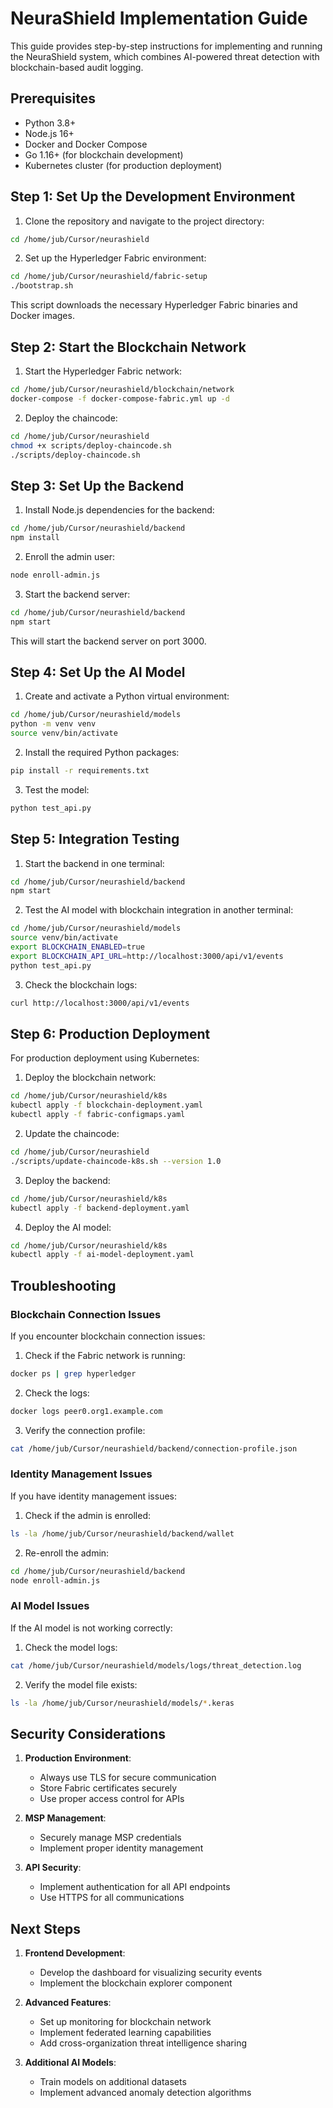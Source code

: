 # NeuraShield Implementation Guide

This guide provides step-by-step instructions for implementing and running the NeuraShield system, which combines AI-powered threat detection with blockchain-based audit logging.

## Prerequisites

- Python 3.8+
- Node.js 16+
- Docker and Docker Compose
- Go 1.16+ (for blockchain development)
- Kubernetes cluster (for production deployment)

## Step 1: Set Up the Development Environment

1. Clone the repository and navigate to the project directory:

```bash
cd /home/jub/Cursor/neurashield
```

2. Set up the Hyperledger Fabric environment:

```bash
cd /home/jub/Cursor/neurashield/fabric-setup
./bootstrap.sh
```

This script downloads the necessary Hyperledger Fabric binaries and Docker images.

## Step 2: Start the Blockchain Network

1. Start the Hyperledger Fabric network:

```bash
cd /home/jub/Cursor/neurashield/blockchain/network
docker-compose -f docker-compose-fabric.yml up -d
```

2. Deploy the chaincode:

```bash
cd /home/jub/Cursor/neurashield
chmod +x scripts/deploy-chaincode.sh
./scripts/deploy-chaincode.sh
```

## Step 3: Set Up the Backend

1. Install Node.js dependencies for the backend:

```bash
cd /home/jub/Cursor/neurashield/backend
npm install
```

2. Enroll the admin user:

```bash
node enroll-admin.js
```

3. Start the backend server:

```bash
cd /home/jub/Cursor/neurashield/backend
npm start
```

This will start the backend server on port 3000.

## Step 4: Set Up the AI Model

1. Create and activate a Python virtual environment:

```bash
cd /home/jub/Cursor/neurashield/models
python -m venv venv
source venv/bin/activate
```

2. Install the required Python packages:

```bash
pip install -r requirements.txt
```

3. Test the model:

```bash
python test_api.py
```

## Step 5: Integration Testing

1. Start the backend in one terminal:

```bash
cd /home/jub/Cursor/neurashield/backend
npm start
```

2. Test the AI model with blockchain integration in another terminal:

```bash
cd /home/jub/Cursor/neurashield/models
source venv/bin/activate
export BLOCKCHAIN_ENABLED=true
export BLOCKCHAIN_API_URL=http://localhost:3000/api/v1/events
python test_api.py
```

3. Check the blockchain logs:

```bash
curl http://localhost:3000/api/v1/events
```

## Step 6: Production Deployment

For production deployment using Kubernetes:

1. Deploy the blockchain network:

```bash
cd /home/jub/Cursor/neurashield/k8s
kubectl apply -f blockchain-deployment.yaml
kubectl apply -f fabric-configmaps.yaml
```

2. Update the chaincode:

```bash
cd /home/jub/Cursor/neurashield
./scripts/update-chaincode-k8s.sh --version 1.0
```

3. Deploy the backend:

```bash
cd /home/jub/Cursor/neurashield/k8s
kubectl apply -f backend-deployment.yaml
```

4. Deploy the AI model:

```bash
cd /home/jub/Cursor/neurashield/k8s
kubectl apply -f ai-model-deployment.yaml
```

## Troubleshooting

### Blockchain Connection Issues

If you encounter blockchain connection issues:

1. Check if the Fabric network is running:

```bash
docker ps | grep hyperledger
```

2. Check the logs:

```bash
docker logs peer0.org1.example.com
```

3. Verify the connection profile:

```bash
cat /home/jub/Cursor/neurashield/backend/connection-profile.json
```

### Identity Management Issues

If you have identity management issues:

1. Check if the admin is enrolled:

```bash
ls -la /home/jub/Cursor/neurashield/backend/wallet
```

2. Re-enroll the admin:

```bash
cd /home/jub/Cursor/neurashield/backend
node enroll-admin.js
```

### AI Model Issues

If the AI model is not working correctly:

1. Check the model logs:

```bash
cat /home/jub/Cursor/neurashield/models/logs/threat_detection.log
```

2. Verify the model file exists:

```bash
ls -la /home/jub/Cursor/neurashield/models/*.keras
```

## Security Considerations

1. **Production Environment**:
   - Always use TLS for secure communication
   - Store Fabric certificates securely
   - Use proper access control for APIs

2. **MSP Management**:
   - Securely manage MSP credentials
   - Implement proper identity management

3. **API Security**:
   - Implement authentication for all API endpoints
   - Use HTTPS for all communications

## Next Steps

1. **Frontend Development**:
   - Develop the dashboard for visualizing security events
   - Implement the blockchain explorer component

2. **Advanced Features**:
   - Set up monitoring for blockchain network
   - Implement federated learning capabilities
   - Add cross-organization threat intelligence sharing

3. **Additional AI Models**:
   - Train models on additional datasets
   - Implement advanced anomaly detection algorithms 